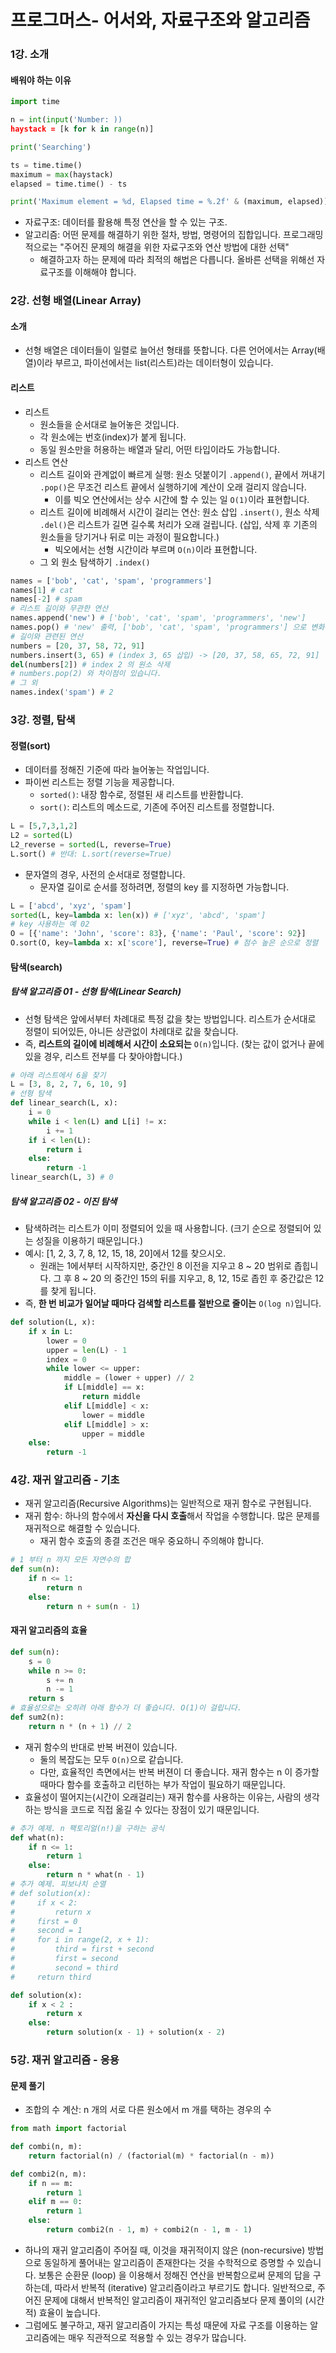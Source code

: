 # 프로그머스- 어서와, 자료구조와 알고리즘

### 1강. 소개

#### 배워야 하는 이유

```python
import time

n = int(input('Number: ))
haystack = [k for k in range(n)]

print('Searching')

ts = time.time()
maximum = max(haystack)
elapsed = time.time() - ts

print('Maximum element = %d, Elapsed time = %.2f' & (maximum, elapsed))
```

- 자료구조: 데이터를 활용해 특정 연산을 할 수 있는 구조.
- 알고리즘: 어떤 문제를 해결하기 위한 절차, 방법, 명령어의 집합입니다. 프로그래밍적으로는 "주어진 문제의 해결을 위한 자료구조와 연산 방법에 대한 선택"
    - 해결하고자 하는 문제에 따라 최적의 해법은 다릅니다. 올바른 선택을 위해선 자료구조를 이해해야 합니다.

### 2강. 선형 배열(Linear Array)

#### 소개

- 선형 배열은 데이터들이 일렬로 늘어선 형태를 뜻합니다. 다른 언어에서는 Array(배열)이라 부르고, 파이선에서는 list(리스트)라는 데이터형이 있습니다.

#### 리스트

- 리스트
    - 원소들을 순서대로 늘어놓은 것입니다.
    - 각 원소에는 번호(index)가 붙게 됩니다.
    - 동일 원소만을 허용하는 배열과 달리, 어떤 타입이라도 가능합니다.
- 리스트 연산
    - 리스트 길이와 관계없이 빠르게 실행: 원소 덧붙이기 `.append()`, 끝에서 꺼내기 `.pop()`은 무조건 리스트 끝에서 실행하기에 계산이 오래 걸리지 않습니다.
        - 이를 빅오 연산에서는 상수 시간에 할 수 있는 일 `O(1)`이라 표현합니다.
    - 리스트 길이에 비례해서 시간이 걸리는 연산: 원소 삽입 `.insert()`, 원소 삭제 `.del()`은 리스트가 길면 길수록 처리가 오래 걸립니다. (삽입, 삭제 후 기존의 원소들을 당기거나 뒤로 미는 과정이 필요합니다.)
        - 빅오에서는 선형 시간이라 부르며 `O(n)`이라 표현합니다.
    - 그 외 원소 탐색하기 `.index()`

```python
names = ['bob', 'cat', 'spam', 'programmers']
names[1] # cat
names[-2] # spam
# 리스트 길이와 무관한 연산
names.append('new') # ['bob', 'cat', 'spam', 'programmers', 'new']
names.pop() # 'new' 출력, ['bob', 'cat', 'spam', 'programmers'] 으로 변화
# 길이와 관련된 연산
numbers = [20, 37, 58, 72, 91]
numbers.insert(3, 65) # (index 3, 65 삽입) -> [20, 37, 58, 65, 72, 91]
del(numbers[2]) # index 2 의 원소 삭제
# numbers.pop(2) 와 차이점이 있습니다.
# 그 외
names.index('spam') # 2
```

### 3강. 정렬, 탐색

#### 정렬(sort)

- 데이터를 정해진 기준에 따라 늘어놓는 작업입니다.
- 파이썬 리스트는 정렬 기능을 제공합니다.
    - `sorted()`: 내장 함수로, 정렬된 새 리스트를 반환합니다.
    - `sort()`: 리스트의 메소드로, 기존에 주어진 리스트를 정렬합니다.

```python
L = [5,7,3,1,2]
L2 = sorted(L)
L2_reverse = sorted(L, reverse=True)
L.sort() # 반대: L.sort(reverse=True)
```

- 문자열의 경우, 사전의 순서대로 정렬합니다.
    - 문자열 길이로 순서를 정하려면, 정렬의 key 를 지정하면 가능합니다.

```python
L = ['abcd', 'xyz', 'spam']
sorted(L, key=lambda x: len(x)) # ['xyz', 'abcd', 'spam']
# key 사용하는 예 02
O = [{'name': 'John', 'score': 83}, {'name': 'Paul', 'score': 92}]
O.sort(O, key=lambda x: x['score'], reverse=True) # 점수 높은 순으로 정렬
```

#### 탐색(search)

##### 탐색 알고리즘 01 - 선형 탐색(Linear Search)

- 선형 탐색은 앞에서부터 차례대로 특정 값을 찾는 방법입니다. 리스트가 순서대로 정렬이 되어있든, 아니든 상관없이 차례대로 값을 찾습니다.
- 즉, **리스트의 길이에 비례해서 시간이 소요되는** `O(n)`입니다. (찾는 값이 없거나 끝에 있을 경우, 리스트 전부를 다 찾아야합니다.)

```python
# 아래 리스트에서 6을 찾기
L = [3, 8, 2, 7, 6, 10, 9]
# 선형 탐색
def linear_search(L, x):
    i = 0
    while i < len(L) and L[i] != x:
        i += 1
    if i < len(L):
        return i
    else:
        return -1
linear_search(L, 3) # 0
```

##### 탐색 알고리즘 02 - 이진 탐색

- 탐색하려는 리스트가 이미 정렬되어 있을 때 사용합니다. (크기 순으로 정렬되어 있는 성질을 이용하기 때문입니다.)
- 예시: [1, 2, 3, 7, 8, 12, 15, 18, 20]에서 12를 찾으시오.
    - 원래는 1에서부터 시작하지만, 중간인 8 이전을 지우고 8 ~ 20 범위로 좁힙니다. 그 후 8 ~ 20 의 중간인 15의 뒤를 지우고, 8, 12, 15로 좁힌 후 중간값은 12를 찾게 됩니다.
- 즉, **한 번 비교가 일어날 때마다 검색할 리스트를 절반으로 줄이는** `O(log n)`입니다.

```python
def solution(L, x):
    if x in L:
        lower = 0
        upper = len(L) - 1
        index = 0
        while lower <= upper:
            middle = (lower + upper) // 2
            if L[middle] == x:
                return middle
            elif L[middle] < x:
                lower = middle
            elif L[middle] > x:
                upper = middle
    else:
        return -1
```

### 4강. 재귀 알고리즘 - 기초

- 재귀 알고리즘(Recursive Algorithms)는 일반적으로 재귀 함수로 구현됩니다.
- 재귀 함수: 하나의 함수에서 **자신을 다시 호출**해서 작업을 수행합니다. 많은 문제를 재귀적으로 해결할 수 있습니다.
    - 재귀 함수 호출의 종결 조건은 매우 중요하니 주의해야 합니다.

```python
# 1 부터 n 까지 모든 자연수의 합
def sum(n):
    if n <= 1:
        return n
    else:
        return n + sum(n - 1)
```

#### 재귀 알고리즘의 효율

```python
def sum(n):
    s = 0
    while n >= 0:
        s += n
        n -= 1
    return s
# 효율성으로는 오히려 아래 함수가 더 좋습니다. O(1)이 걸립니다.
def sum2(n):
    return n * (n + 1) // 2
```

- 재귀 함수의 반대로 반복 버젼이 있습니다.
    - 둘의 복잡도는 모두 `O(n)`으로 같습니다.
    - 다만, 효율적인 측면에서는 반복 버젼이 더 좋습니다. 재귀 함수는 n 이 증가할때마다 함수를 호출하고 리턴하는 부가 작업이 필요하기 때문입니다.
- 효율성이 떨어지는(시간이 오래걸리는) 재귀 함수를 사용하는 이유는, 사람의 생각하는 방식을 코드로 직접 옮길 수 있다는 장점이 있기 때문입니다.

```python
# 추가 예제. n 팩토리얼(n!)을 구하는 공식
def what(n):
    if n <= 1:
        return 1
    else:
        return n * what(n - 1)
# 추가 예제. 피보나치 순열
# def solution(x):
#     if x < 2:
#         return x
#     first = 0
#     second = 1
#     for i in range(2, x + 1):
#         third = first + second
#         first = second
#         second = third
#     return third

def solution(x):
    if x < 2 :
        return x
    else:
        return solution(x - 1) + solution(x - 2)
```


### 5강. 재귀 알고리즘 - 응용

#### 문제 풀기

- 조합의 수 계산: n 개의 서로 다른 원소에서 m 개를 택하는 경우의 수

```python
from math import factorial

def combi(n, m):
    return factorial(n) / (factorial(m) * factorial(n - m))

def combi2(n, m):
    if n == m:
        return 1
    elif m == 0:
        return 1
    else:
        return combi2(n - 1, m) + combi2(n - 1, m - 1)
```

- 하나의 재귀 알고리즘이 주어질 때, 이것을 재귀적이지 않은 (non-recursive) 방법으로 동일하게 풀어내는 알고리즘이 존재한다는 것을 수학적으로 증명할 수 있습니다. 보통은 순환문 (loop) 을 이용해서 정해진 연산을 반복함으로써 문제의 답을 구하는데, 따라서 반복적 (iterative) 알고리즘이라고 부르기도 합니다. 일반적으로, 주어진 문제에 대해서 반복적인 알고리즘이 재귀적인 알고리즘보다 문제 풀이의 (시간적) 효율이 높습니다.
- 그럼에도 불구하고, 재귀 알고리즘이 가지는 특성 때문에 자료 구조를 이용하는 알고리즘에는 매우 직관적으로 적용할 수 있는 경우가 많습니다.